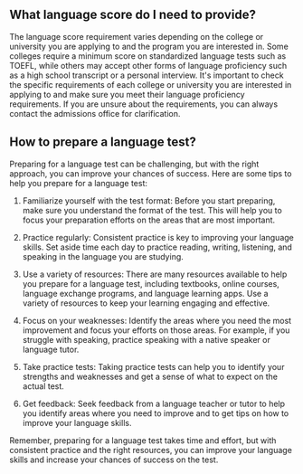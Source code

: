 ## What language score do I need to provide?
The language score requirement varies depending on the college or university you are applying to and the program you are interested in. Some colleges require a minimum score on standardized language tests such as TOEFL, while others may accept other forms of language proficiency such as a high school transcript or a personal interview. It's important to check the specific requirements of each college or university you are interested in applying to and make sure you meet their language proficiency requirements. If you are unsure about the requirements, you can always contact the admissions office for clarification.
## How to prepare a language test?
Preparing for a language test can be challenging, but with the right approach, you can improve your chances of success. Here are some tips to help you prepare for a language test:

1. Familiarize yourself with the test format: Before you start preparing, make sure you understand the format of the test. This will help you to focus your preparation efforts on the areas that are most important.

2. Practice regularly: Consistent practice is key to improving your language skills. Set aside time each day to practice reading, writing, listening, and speaking in the language you are studying.

3. Use a variety of resources: There are many resources available to help you prepare for a language test, including textbooks, online courses, language exchange programs, and language learning apps. Use a variety of resources to keep your learning engaging and effective.

4. Focus on your weaknesses: Identify the areas where you need the most improvement and focus your efforts on those areas. For example, if you struggle with speaking, practice speaking with a native speaker or language tutor.

5. Take practice tests: Taking practice tests can help you to identify your strengths and weaknesses and get a sense of what to expect on the actual test.

6. Get feedback: Seek feedback from a language teacher or tutor to help you identify areas where you need to improve and to get tips on how to improve your language skills.

Remember, preparing for a language test takes time and effort, but with consistent practice and the right resources, you can improve your language skills and increase your chances of success on the test.
